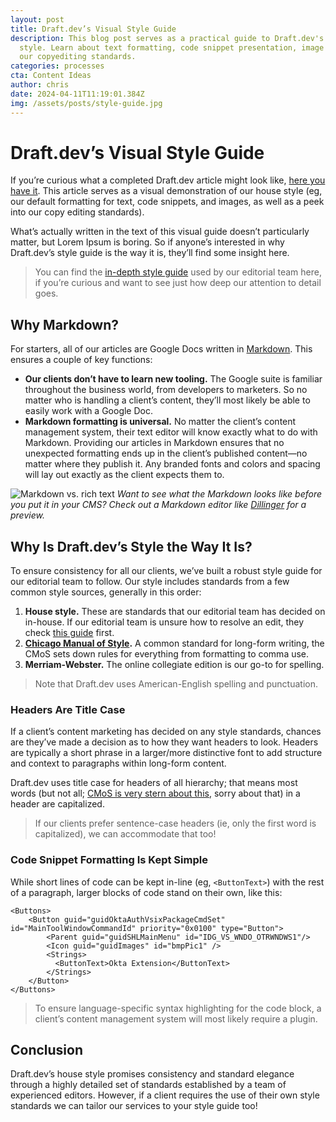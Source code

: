 ```yaml
---
layout: post
title: Draft.dev’s Visual Style Guide
description: This blog post serves as a practical guide to Draft.dev's house
  style. Learn about text formatting, code snippet presentation, image use, and
  our copyediting standards.
categories: processes
cta: Content Ideas
author: chris
date: 2024-04-11T11:19:01.384Z
img: /assets/posts/style-guide.jpg
---
```

# Draft.dev’s Visual Style Guide

If you’re curious what a completed Draft.dev article might look like, [here you have it](https://docs.google.com/document/d/15o2U0y9PKGAsxis3NROcpGN02v6ijCj49gZ4X3_ZQww/edit). This article serves as a visual demonstration of our house style (eg, our default formatting for text, code snippets, and images, as well as a peek into our copy editing standards).

What’s actually written in the text of this visual guide doesn’t particularly matter, but Lorem Ipsum is boring. So if anyone’s interested in why Draft.dev’s style guide is the way it is, they’ll find some insight here.

> You can find the [in-depth style guide](https://www.notion.so/draftdev/Draft-dev-Editing-Style-Guide-c98254a66cc74cd7bf2ead4fa1589cd3) used by our editorial team here, if you’re curious and want to see just how deep our attention to detail goes.

## Why Markdown?

For starters, all of our articles are Google Docs written in [Markdown](https://docs.github.com/en/get-started/writing-on-github/getting-started-with-writing-and-formatting-on-github/basic-writing-and-formatting-syntax). This ensures a couple of key functions:

* **Our clients don’t have to learn new tooling.** The Google suite is familiar throughout the business world, from developers to marketers. So no matter who is handling a client’s content, they’ll most likely be able to easily work with a Google Doc.
* **Markdown formatting is universal.** No matter the client’s content management system, their text editor will know exactly what to do with Markdown. Providing our articles in Markdown ensures that no unexpected formatting ends up in the client’s published content—no matter where they publish it. Any branded fonts and colors and spacing will lay out exactly as the client expects them to.

![Markdown vs. rich text](https://imgur.com/xBiK0jP.png)
*Want to see what the Markdown looks like before you put it in your CMS? Check out a Markdown editor like [Dillinger](https://dillinger.io/) for a preview.*

## Why Is Draft.dev’s Style the Way It Is?

To ensure consistency for all our clients, we’ve built a robust style guide for our editorial team to follow. Our style includes standards from a few common style sources, generally in this order:

1. **House style.** These are standards that our editorial team has decided on in-house. If our editorial team is unsure how to resolve an edit, they check [this guide](https://draftdev.notion.site/Draft-dev-Editing-Style-Guide-c98254a66cc74cd7bf2ead4fa1589cd3) first.
2. **[Chicago Manual of Style](https://www.chicagomanualofstyle.org/home.html).** A common standard for long-form writing, the CMoS sets down rules for everything from formatting to comma use.
3. **Merriam-Webster.** The online collegiate edition is our go-to for spelling.

> Note that Draft.dev uses American-English spelling and punctuation.

### Headers Are Title Case

If a client’s content marketing has decided on any style standards, chances are they’ve made a decision as to how they want headers to look. Headers are typically a short phrase in a larger/more distinctive font to add structure and context to paragraphs within long-form content.

Draft.dev uses title case for headers of all hierarchy; that means most words (but not all; [CMoS is very stern about this](https://www.chicagomanualofstyle.org/qanda/data/faq/topics/CapitalizationTitles/faq0007.html), sorry about that) in a header are capitalized.

> If our clients prefer sentence-case headers (ie, only the first word is capitalized), we can accommodate that too!

### Code Snippet Formatting Is Kept Simple

While short lines of code can be kept in-line (eg, `<ButtonText>`) with the rest of a paragraph, larger blocks of code stand on their own, like this:

```
<Buttons>
    <Button guid="guidOktaAuthVsixPackageCmdSet" id="MainToolWindowCommandId" priority="0x0100" type="Button">
        <Parent guid="guidSHLMainMenu" id="IDG_VS_WNDO_OTRWNDWS1"/>
        <Icon guid="guidImages" id="bmpPic1" />
        <Strings>
          <ButtonText>Okta Extension</ButtonText>
        </Strings>
    </Button>
</Buttons>
```

> To ensure language-specific syntax highlighting for the code block, a client’s content management system will most likely require a plugin.

## Conclusion

Draft.dev’s house style promises consistency and standard elegance through a highly detailed set of standards established by a team of experienced editors. However, if a client requires the use of their own style standards we can tailor our services to your style guide too!